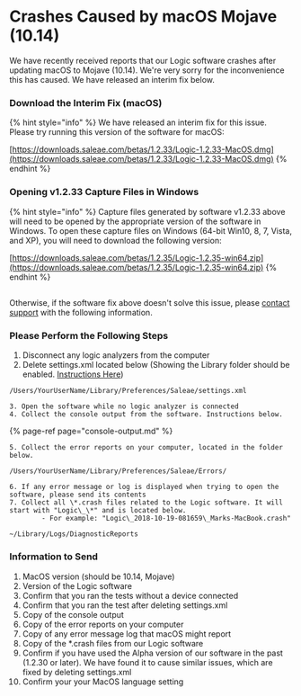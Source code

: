# Crashes Caused by macOS Mojave \(10.14\)

We have recently received reports that our Logic software crashes after updating macOS to Mojave \(10.14\). We're very sorry for the inconvenience this has caused. We have released an interim fix below.

### Download the Interim Fix \(macOS\)

{% hint style="info" %}
We have released an interim fix for this issue. Please try running this version of the software for macOS:

[https://downloads.saleae.com/betas/1.2.33/Logic-1.2.33-MacOS.dmg](https://downloads.saleae.com/betas/1.2.33/Logic-1.2.33-MacOS.dmg)
{% endhint %}

### Opening v1.2.33 Capture Files in Windows

{% hint style="info" %}
Capture files generated by software v1.2.33 above will need to be opened by the appropriate version of the software in Windows. To open these capture files on Windows \(64-bit Win10, 8, 7, Vista, and XP\), you will need to download the following version:

[https://downloads.saleae.com/betas/1.2.35/Logic-1.2.35-win64.zip](https://downloads.saleae.com/betas/1.2.35/Logic-1.2.35-win64.zip)
{% endhint %}

## 

Otherwise, if the software fix above doesn't solve this issue, please [contact support](https://contact.saleae.com/hc/en-us/requests/new) with the following information.

### Please Perform the Following Steps

1. Disconnect any logic analyzers from the computer
2. Delete settings.xml located below \(Showing the Library folder should be enabled. [Instructions Here](https://discussions.apple.com/thread/8137224?answerId=8137224021#8137224021)​\)

```text
/Users/YourUserName/Library/Preferences/Saleae/settings.xml
```

    3. Open the software while no logic analyzer is connected  
    4. Collect the console output from the software. Instructions below.

{% page-ref page="console-output.md" %}

    5. Collect the error reports on your computer, located in the folder below.

```text
/Users/YourUserName/Library/Preferences/Saleae/Errors/
```

    6. If any error message or log is displayed when trying to open the software, please send its contents   
    7. Collect all \*.crash files related to the Logic software. It will start with "Logic\_\*" and is located below.  
            - For example: "Logic\_2018-10-19-081659\_Marks-MacBook.crash"

```text
~/Library/Logs/DiagnosticReports
```

### Information to Send

1. MacOS version \(should be 10.14, Mojave\)
2. Version of the Logic software
3. Confirm that you ran the tests without a device connected
4. Confirm that you ran the test after deleting settings.xml
5. Copy of the console output
6. Copy of the error reports on your computer
7. Copy of any error message log that macOS might report
8. Copy of the \*.crash files from our Logic software
9. Confirm if you have used the Alpha version of our software in the past \(1.2.30 or later\). We have found it to cause similar issues, which are fixed by deleting settings.xml
10. Confirm your your MacOS language setting

